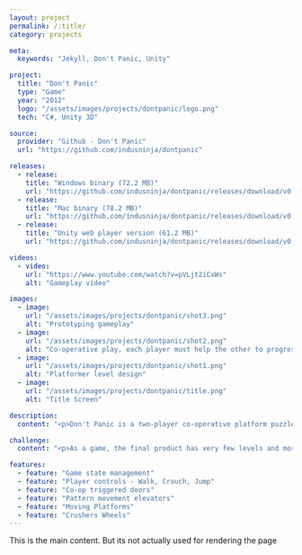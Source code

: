 ```yaml
---
layout: project
permalink: /:title/
category: projects

meta:
  keywords: "Jekyll, Don't Panic, Unity"

project:
  title: "Don't Panic"
  type: "Game"
  year: "2012"
  logo: "/assets/images/projects/dontpanic/logo.png"
  tech: "C#, Unity 3D"

source:
  provider: "Github - Don't Panic"
  url: "https://github.com/indusninja/dontpanic"

releases:
  - release:
    title: "Windows binary (72.2 MB)"
    url: "https://github.com/indusninja/dontpanic/releases/download/v0.1/dontpanic_win.zip"
  - release:
    title: "Mac binary (78.2 MB)"
    url: "https://github.com/indusninja/dontpanic/releases/download/v0.1/dontpanic_mac.zip"
  - release:
    title: "Unity web player version (61.2 MB)"
    url: "https://github.com/indusninja/dontpanic/releases/download/v0.1/dontpanic_web.unity3d"

videos:
  - video:
    url: "https://www.youtube.com/watch?v=pVLjt2iCxWs"
    alt: "Gameplay video"

images:
  - image:
    url: "/assets/images/projects/dontpanic/shot3.png"
    alt: "Prototyping gameplay"
  - image:
    url: "/assets/images/projects/dontpanic/shot2.png"
    alt: "Co-operative play, each player must help the other to progress"
  - image:
    url: "/assets/images/projects/dontpanic/shot1.png"
    alt: "Platformer level design"
  - image:
    url: "/assets/images/projects/dontpanic/title.png"
    alt: "Title Screen"

description:
  content: "<p>Don't Panic is a two-player co-operative platform puzzle game, which was developed during the Nordic Game Jam 2012. Each player controls a robot in the game whose primary resource is electric energy, which is used for movement.</p><p>However, even staying idle saps some energy from the robots. So, effectively players have only a certain amount of time to finish each level. In order to mediate the effects of losing energy, players can pick up the radiant balls (energy cores) in the level. This ball recharges the robot holding it, but doesn't stop charging it past its maximum capacity either. This means prolonged exposure of the ball can destroy the robot.</p><p>Both players have to work together in order to overcome such challenges presented in the level to reach end of the level.</p>"

challenge:
  content: "<p>As a game, the final product has very few levels and most of them can get players stuck without any chance to reset. However, the team did run through developing a large amount ofpuzzle mechanics that can be combined into several permutations by level designers to build interesting levels. Hence, while we failed to create an engaging game, we were able to create a toolset for level designers.</p>"

features:
  - feature: "Game state management"
  - feature: "Player controls - Walk, Crouch, Jump"
  - feature: "Co-op triggered doors"
  - feature: "Pattern movement elevators"
  - feature: "Moving Platforms"
  - feature: "Crushers Wheels"
---
```

<p>This is the main content. But its not actually used for rendering the page</p>